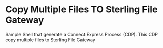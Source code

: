# Copy Multiple Files TO Sterling File Gateway


Sample Shell that generate a Connect:Express Process (CDP). This CDP copy multiple files to Sterling File Gateway
